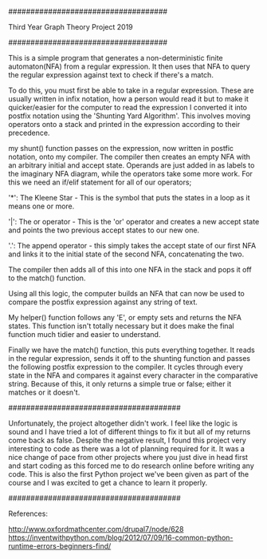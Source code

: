 ####################################

Third Year Graph Theory Project 2019

####################################

This is a simple program that generates a non-deterministic finite automaton(NFA) from a regular expression. It then uses that NFA to query the regular expression against text to check if there's a match.

To do this, you must first be able to take in a regular expression. These are usually written in infix notation, how a person would read it but to make it quicker/easier for the computer to read the expression I converted it into postfix notation using the 'Shunting Yard Algorithm'. This involves moving operators onto a stack and printed in the expression according to their precedence.

my shunt() function passes on the expression, now written in postfic notation, onto my compiler. The compiler then creates an empty NFA with an arbitrary initial and accept state. Operands are just added in as labels to the imaginary NFA diagram, while the operators take some more work. For this we need an if/elif statement for all of our operators; 

'*': The Kleene Star - This is the symbol that puts the states in a loop as it means one or more.

'|': The or operator - This is the 'or' operator and creates a new accept state and points the two previous accept states to our new one.

'.': The append operator - this simply takes the accept state of our first NFA and links it to the initial state of the second NFA, concatenating the two.

The compiler then adds all of this into one NFA in the stack and pops it off to the match() function.

Using all this logic, the computer builds an NFA that can now be used to compare the postfix expression against any string of text.

My helper() function follows any 'E', or empty sets and returns the NFA states. This function isn't totally necessary but it does make the final function much tidier and easier to understand.

Finally we have the match() function, this puts everything together. It reads in the regular expression, sends it off to the shunting function and passes the following postfix expression to the compiler. It cycles through every state in the NFA and compares it against every character in the comparative string. Because of this, it only returns a simple true or false; either it matches or it doesn't.

#######################################

Unfortunately, the project altogether didn't work. I feel like the logic is sound and I have tried a lot of different things to fix it but all of my returns come back as false. Despite the negative result, I found this project very interesting to code as there was a lot of planning required for it. It was a nice change of pace from other projects where you just dive in head first and start coding as this forced me to do research online before writing any code. This is also the first Python project we've been given as part of the course and I was excited to get a chance to learn it properly.

#######################################

References:

http://www.oxfordmathcenter.com/drupal7/node/628
https://inventwithpython.com/blog/2012/07/09/16-common-python-runtime-errors-beginners-find/
